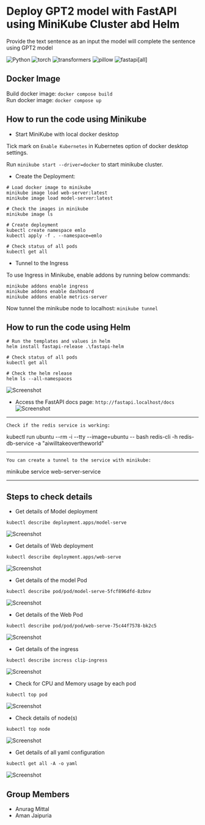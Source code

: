 # Deploy GPT2  model with FastAPI using MiniKube Cluster abd Helm

Provide the text sentence as an input the model will complete the sentence using GPT2 model


![Python](https://img.shields.io/badge/python-3.9-blue)
![torch](https://img.shields.io/badge/torch-1.12.0-orange)
![transformers](https://img.shields.io/badge/transformers-4.30.2-orange)
![pillow](https://img.shields.io/badge/pillow-9.5.0-orange)
![fastapi[all]](https://img.shields.io/badge/fastapi[all]-0.98.0-green)


## Docker Image

Build docker image: `docker compose build`  
Run docker image: `docker compose up`


## How to run the code using Minikube 
- Start MiniKube with local docker desktop

Tick mark on `Enable Kubernetes` in Kubernetes option of docker desktop settings.

Run `minikube start --driver=docker` to start minikube cluster.

- Create the Deployment: 
```
# Load docker image to minikube
minikube image load web-server:latest
minikube image load model-server:latest

# Check the images in minikube 
minikube image ls

# Create deployment
kubectl create namespace emlo
kubectl apply -f . --namespace=emlo

# Check status of all pods
kubectl get all

```

- Tunnel to the Ingress

To use Ingress in Minikube, enable addons by running below commands:

```
minikube addons enable ingress
minikube addons enable dashboard
minikube addons enable metrics-server
```
Now tunnel the minikube node to localhost: `minikube tunnel`


## How to run the code using Helm 
```
# Run the templates and values in helm 
helm install fastapi-release .\fastapi-helm

# Check status of all pods
kubectl get all

# Check the helm release 
helm ls --all-namespaces
```
![Screenshot](Images\get_all.JPG)

- Access the FastAPI docs page: `http://fastapi.localhost/docs`
![Screenshot](Images\fastapi_inference.JPG)


---------------------------------------------------------

`Check if the redis service is working:`

kubectl run ubuntu --rm -i --tty --image=ubuntu -- bash
redis-cli -h redis-db-service -a "aiwilltakeovertheworld"

---------------------------------------------------------

`You can create a tunnel to the service with minikube:`

minikube service web-server-service

---------------------------------------------------------

## Steps to check details

- Get details of Model deployment
```
kubectl describe deployment.apps/model-serve 
```
![Screenshot](Images\deployment_model.JPG)

- Get details of Web deployment
```
kubectl describe deployment.apps/web-serve 
```
![Screenshot](Images\deployment_web.JPG)

- Get details of the model Pod
```
kubectl describe pod/pod/model-serve-5fcf896dfd-8zbnv
```
![Screenshot](Images\pod_model.JPG)

- Get details of the Web Pod
```
kubectl describe pod/pod/pod/web-serve-75c44f7578-bk2c5 
```
![Screenshot](Images\pod_web.JPG)


- Get details of the ingress
```
kubectl describe incress clip-ingress
```
![Screenshot](Images\ingress.JPG)

- Check for CPU and Memory usage by each pod
```
kubectl top pod
```
![Screenshot](Images\top_pod.JPG)

- Check details of node(s)
```
kubectl top node
```
![Screenshot](Images\top_node.JPG)

- Get details of all yaml configuration
```
kubectl get all -A -o yaml
```


![Screenshot](Images\kubernetes2.JPG)

## Group Members
- Anurag Mittal
- Aman Jaipuria
